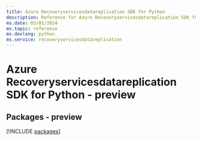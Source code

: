 ```yaml
---
title: Azure Recoveryservicesdatareplication SDK for Python
description: Reference for Azure Recoveryservicesdatareplication SDK for Python
ms.date: 03/01/2024
ms.topic: reference
ms.devlang: python
ms.service: recoveryservicesdatareplication
---
```

# Azure Recoveryservicesdatareplication SDK for Python - preview
## Packages - preview
[!INCLUDE [packages](recoveryservicesdatareplication-index.md)]